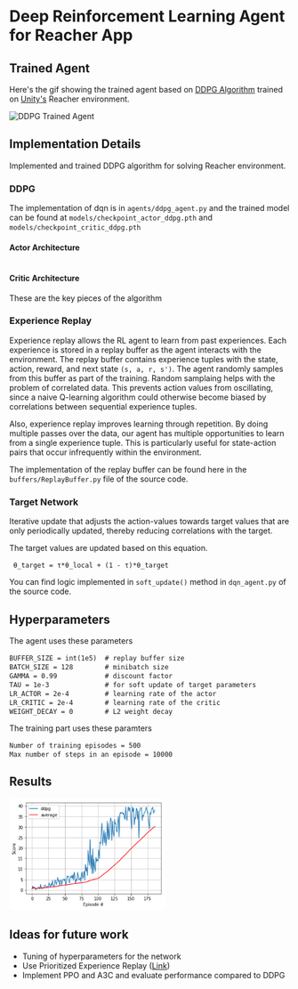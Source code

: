 # Deep Reinforcement Learning Agent for Reacher App 

## Trained Agent 

Here's the gif showing the trained agent based on [DDPG Algorithm](https://github.com/monusurana/reinforcement-learning-navigation/blob/master/agents/ddpg_agent.py) trained on [Unity's](https://github.com/Unity-Technologies/ml-agents) Reacher environment. 

![DDPG Trained Agent](resources/trained_agent_ddpg.gif)

## Implementation Details 

Implemented and trained DDPG algorithm for solving Reacher environment. 

### DDPG 

The implementation of dqn is in ```agents/ddpg_agent.py``` and the trained model can be found at ```models/checkpoint_actor_ddpg.pth``` and ```models/checkpoint_critic_ddpg.pth```

#### Actor Architecture
```
```

#### Critic Architecture

These are the key pieces of the algorithm

### Experience Replay 

Experience replay allows the RL agent to learn from past experiences. Each experience is stored in a replay buffer as the agent interacts with the environment. The replay buffer contains experience tuples with the state, action, reward, and next state ```(s, a, r, s')```. The agent randomly samples from this buffer as part of the training. Random samplaing helps with the problem of correlated data. This prevents action values from oscillating, since a naive Q-learning algorithm could otherwise become biased by correlations between sequential experience tuples.

Also, experience replay improves learning through repetition. By doing multiple passes over the data, our agent has multiple opportunities to learn from a single experience tuple. This is particularly useful for state-action pairs that occur infrequently within the environment.

The implementation of the replay buffer can be found here in the ```buffers/ReplayBuffer.py``` file of the source code.

### Target Network 

Iterative update that adjusts the action-values towards target values that are only periodically updated, thereby reducing correlations with the target.

The target values are updated based on this equation. 
```
 θ_target = τ*θ_local + (1 - τ)*θ_target
```

You can find logic implemented in ```soft_update()``` method in ```dqn_agent.py``` of the source code. 

## Hyperparameters 

The agent uses these parameters
```
BUFFER_SIZE = int(1e5)  # replay buffer size
BATCH_SIZE = 128        # minibatch size
GAMMA = 0.99            # discount factor
TAU = 1e-3              # for soft update of target parameters
LR_ACTOR = 2e-4         # learning rate of the actor 
LR_CRITIC = 2e-4        # learning rate of the critic
WEIGHT_DECAY = 0        # L2 weight decay
```

The training part uses these paramters
```
Number of training episodes = 500
Max number of steps in an episode = 10000
```

## Results

<img src="resources/ddpg.png" width="280" height="200">

## Ideas for future work 
- Tuning of hyperparameters for the network 
- Use Prioritized Experience Replay ([Link](https://arxiv.org/pdf/1511.05952.pdf))
- Implement PPO and A3C and evaluate performance compared to DDPG
